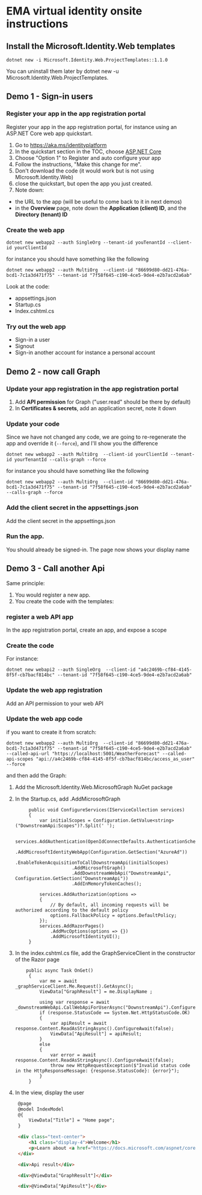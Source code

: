 # EMA virtual identity onsite instructions

## Install the Microsoft.Identity.Web templates

```Shell
dotnet new -i Microsoft.Identity.Web.ProjectTemplates::1.1.0
```

You can uninstall them later by dotnet new -u Microsoft.Identity.Web.ProjectTemplates.

## Demo 1 - Sign-in users

### Register your app in the app registration portal

Register your app in the app registration portal, for instance using an ASP.NET Core web app quickstart.

1. Go to https://aka.ms/identityplatform
2. In the quickstart section in the TOC, choose [ASP.NET Core](https://docs.microsoft.com/azure/active-directory/develop/quickstart-v2-aspnet-core-webapp)
3. Choose "Option 1" to Register and auto configure your app
4. Follow the instructions, "Make this change for me".
5. Don't download the code (it would work but is not using MIcrosoft.Identity.Web)
6. close the quickstart, but open the app you just created.
7. Note down:
- the URL to the app (will be useful to come back to it in next demos)
- in the **Overview** page,  note down the **Application (client) ID**, and the **Directory (tenant) ID** 

### Create the web app

```Shell
dotnet new webapp2 --auth SingleOrg --tenant-id youTenantId --client-id yourClientId
```

for instance you should have something like the following

```Shell
dotnet new webapp2 --auth MultiOrg  --client-id "86699d80-dd21-476a-bcd1-7c1a3d471f75" --tenant-id "7f58f645-c190-4ce5-9de4-e2b7acd2a6ab"
```

Look at the code:
- appsettings.json
- Startup.cs
- Index.cshtml.cs

### Try out the web app
- Sign-in a user
- Signout
- Sign-in another account for instance a personal account

## Demo 2 - now call Graph

### Update your app registration in the app registration portal

1. Add **API permission** for Graph ("user.read" should be there by default)
2. In **Certificates & secrets**, add an application secret, note it down

### Update your code

Since we have not changed any code, we are going to re-regenerate the app and override it (`--force`), and I'll show you the difference

```
dotnet new webapp2 --auth MultiOrg  --client-id yourClientId --tenant-id yourTenantId --calls-graph --force
```

for instance you should have something like the following

```
dotnet new webapp2 --auth MultiOrg  --client-id "86699d80-dd21-476a-bcd1-7c1a3d471f75" --tenant-id "7f58f645-c190-4ce5-9de4-e2b7acd2a6ab" --calls-graph --force
```

### Add the client secret in the appsettings.json

Add the client secret in the appsettings.json

### Run the app.

You should already be signed-in. The page now shows your display name

## Demo 3 - Call another Api

Same principle:
1. You would register a new app.
2. You create the code with the templates:

### register a web API app

In the app registration portal, create an app, and expose a scope

### Create the code

For instance:

```Shell
dotnet new webapi2 --auth SingleOrg  --client-id "a4c2469b-cf84-4145-8f5f-cb7bacf814bc" --tenant-id "7f58f645-c190-4ce5-9de4-e2b7acd2a6ab"
```

### Update the web app registration

Add an API permission to your web API

### Update the web app code

if you want to create it from scratch:

```Shell
dotnet new webapp2 --auth MultiOrg  --client-id "86699d80-dd21-476a-bcd1-7c1a3d471f75" --tenant-id "7f58f645-c190-4ce5-9de4-e2b7acd2a6ab" --called-api-url "https://localhost:5001/WeatherForecast" --called-api-scopes "api://a4c2469b-cf84-4145-8f5f-cb7bacf814bc/access_as_user" --force
```

and then add the Graph:
1. Add the Microsoft.Identity.Web.MicrosoftGraph NuGet package

2. In the Startup.cs, add .AddMicrosoftGraph

   ```CSharp
        public void ConfigureServices(IServiceCollection services)
        {
            var initialScopes = Configuration.GetValue<string>("DownstreamApi:Scopes")?.Split(' ');

            services.AddAuthentication(OpenIdConnectDefaults.AuthenticationScheme)
                .AddMicrosoftIdentityWebApp(Configuration.GetSection("AzureAd"))
                    .EnableTokenAcquisitionToCallDownstreamApi(initialScopes)
                        .AddMicrosoftGraph()
                        .AddDownstreamWebApi("DownstreamApi", Configuration.GetSection("DownstreamApi"))
                        .AddInMemoryTokenCaches();

            services.AddAuthorization(options =>
            {
                // By default, all incoming requests will be authorized according to the default policy
                options.FallbackPolicy = options.DefaultPolicy;
            });
            services.AddRazorPages()
                .AddMvcOptions(options => {})
                .AddMicrosoftIdentityUI();
        }
   ```

3. In the index.cshtml.cs file, add the GraphServiceClient in the constructor of the Razor page

   ```CSharp
       public async Task OnGet()
        {
            var me = await _graphServiceClient.Me.Request().GetAsync();
            ViewData["GraphResult"] = me.DisplayName ;

            using var response = await _downstreamWebApi.CallWebApiForUserAsync("DownstreamApi").ConfigureAwait(false);
            if (response.StatusCode == System.Net.HttpStatusCode.OK)
            {
                var apiResult = await response.Content.ReadAsStringAsync().ConfigureAwait(false);
                ViewData["ApiResult"] = apiResult;
            }
            else
            {
                var error = await response.Content.ReadAsStringAsync().ConfigureAwait(false);
                throw new HttpRequestException($"Invalid status code in the HttpResponseMessage: {response.StatusCode}: {error}");
            }
        }
   ```

4. In the view, display the user

   ```html
    @page
    @model IndexModel
    @{
        ViewData["Title"] = "Home page";
    }

    <div class="text-center">
        <h1 class="display-4">Welcome</h1>
        <p>Learn about <a href="https://docs.microsoft.com/aspnet/core">building Web apps with ASP.NET Core</a>.</p>
    </div>

    <div>Api result</div>

    <div>@ViewData["GraphResult"]</div>

    <div>@ViewData["ApiResult"]</div>
   ```